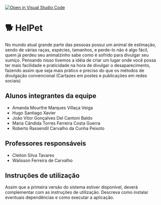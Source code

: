 [![Open in Visual Studio Code](https://classroom.github.com/assets/open-in-vscode-c66648af7eb3fe8bc4f294546bfd86ef473780cde1dea487d3c4ff354943c9ae.svg)](https://classroom.github.com/online_ide?assignment_repo_id=7576222&assignment_repo_type=AssignmentRepo)
# 🐕 HelPet
No mundo atual grande parte das pessoas possui um animal de estimação, sendo de várias raças, espécies, tamanhos, e perde-lo não é algo fácil, quem já perdeu seu animalzinho sabe como é sofrido para divulgar seu sumiço. Pensando nisso tivemos a idéia de criar um lugar onde você possa ter mais facilidade e praticidade na hora de divulgar o desaparecimento, fazendo assim que seja mais prático e preciso do que os métodos de divulgação convencional (Cartazes em postes e publicações em redes sociais)

## Alunos integrantes da equipe

* Amanda Mourthe Marques Villaça Veiga
* Hugo Santiago Xavier
* João Vitor Gonçalves Del Cantoni Baldo
* Maria Cândida Torres Ferreira Costa Guerra
* Roberto Rassendil Carvalho da Cunha Peixoto

## Professores responsáveis

* Cleiton Silva Tavares
* Walisson Ferreira de Carvalho

## Instruções de utilização

Assim que a primeira versão do sistema estiver disponível, deverá complementar com as instruções de utilização. Descreva como instalar eventuais dependências e como executar a aplicação.
